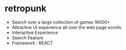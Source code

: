 # retropunk

- Search over a large collection of games 16000+
- Attractive UI experience all over the web page scrolls
- Interactive Experience
- Search Feature
- Framework : REACT
